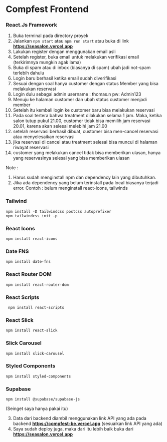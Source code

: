 # Compfest Frontend 

### React.Js Framework
1. Buka terminal pada directory proyek
2. Jalankan ```npm start``` atau ```npm run start``` atau buka di link **https://seasalon.vercel.app**
3. Lakukan register dengan menggunakan email asli
4. Setelah register, buka email untuk melakukan verifikasi email (terkirimnya mungkin agak lama)
5. Buka di spam atau di inbox (biasanya di spam) ubah jadi not-spam terlebih dahulu
6. Login baru berhasil ketika email sudah diverifikasi
7. Sesuai dengan soal hanya customer dengan status Member yang bisa melakukan reservasi
8. Login dulu sebagai admin username : thomas.n pw: Admin123
9. Menuju ke halaman customer dan ubah status customer menjadi member
10. Setelah itu kembali login ke customer baru bisa melakukan reservasi
11. Pada soal tertera bahwa treatment dilakukan selama 1 jam. Maka, ketika salon tutup pukul 21.00, customer tidak bisa memilih jam reservasi 20.01, karena akan selesai melebihi jam 21.00
12. setelah reservasi berhasil dibuat, customer bisa men-cancel reservasi atau menyelesaikan reservasi
13. jika reservasi di cancel atau treatment selesai bisa muncul di halaman riwayat reservasi
14. customer yang melakukan cancel tidak bisa memberikan ulasan, hanya yang reservasinya selesai yang bisa memberikan ulasan
   
Note :
  1. Harus sudah menginstall npm dan dependency lain yang dibutuhkan.
  2. Jika ada dependency yang belum terinstall pada local biasanya terjadi error. Contoh : belum menginstall react-icons, tailwinds
  ### Tailwind
  ``` 
  npm install -D tailwindcss postcss autoprefixer
  npm tailwindcss init -p
  ```
  ### React Icons
  ```npm install react-icons```

  ### Date FNS ###
  ```npm install date-fns```

  ### React Router DOM
  ```npm install react-router-dom```

  ### React Scripts
  ``` npm install react-scripts```
  
  ### React Slick
  ```npm install react-slick```

  ### Slick Carousel
  ```npm install slick-carousel```

  ### Styled Components
  ```npm install styled-components```
  
  ### Supabase
  ```npm install @supabase/supabase-js```

  (Seinget saya hanya pakai itu)

  3. Data dari backend diambil menggunakan link API yang ada pada backend **https://compfest-be.vercel.app** (sesuaikan link API yang ada)
  4. Saya sudah deploy juga, maka dari itu lebih baik buka dari **https://seasalon.vercel.app**
